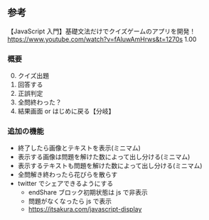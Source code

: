 ## 参考

【JavaScript 入門】基礎文法だけでクイズゲームのアプリを開発！
https://www.youtube.com/watch?v=fAluwAmHrws&t=1270s
1.00

### 概要

0. クイズ出題
1. 回答する
2. 正誤判定
3. 全問終わった？
4. 結果画面 or はじめに戻る【分岐】

### 追加の機能

- 終了したら画像とテキストを表示(ミニマム)
- 表示する画像は問題を解けた数によって出し分ける(ミニマム)
- 表示するテキストも問題を解けた数によって出し分ける(ミニマム)
- 全問解き終わったら花びらを散らす
- twitter でシェアできるようにする
  - endShare ブロック初期状態は js で非表示
  - 問題がなくなったら js で表示
  - https://itsakura.com/javascript-display
